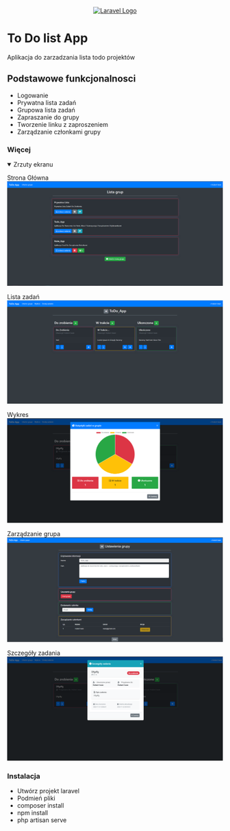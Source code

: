 <p align="center"><a href="https://laravel.com" target="_blank"><img src="https://raw.githubusercontent.com/laravel/art/master/logo-lockup/5%20SVG/2%20CMYK/1%20Full%20Color/laravel-logolockup-cmyk-red.svg" width="400" alt="Laravel Logo"></a></p>

# To Do list App

Aplikacja do zarzadzania lista todo projektów

## Podstawowe funkcjonalnosci

-   Logowanie
-   Prywatna lista zadań
-   Grupowa lista zadań
-   Zapraszanie do grupy
-   Tworzenie linku z zaproszeniem
-   Zarządzanie członkami grupy

### Więcej
<details open>
<summary>Zrzuty ekranu</summary>

Strona Główna
![Strona główna](/img/1.png)

Lista zadań
![Lista zadan](/img/2.png)

Wykres
![Wykres](/img/3.png)

Zarządzanie grupa
![Zarządzanie grupa](/img/4.png)

Szczegóły zadania
![Szczegóły zadania](/img/5.png)


</details>

### Instalacja

-   Utwórz projekt laravel
-   Podmień pliki
-   composer install
-   npm install
-   php artisan serve